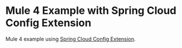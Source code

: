 # Mule 4 Example with Spring Cloud Config Extension

Mule 4 example using [Spring Cloud Config Extension].


[Spring Cloud Config Extension]:https://github.com/krisunni/spring-cloud-config-connector
